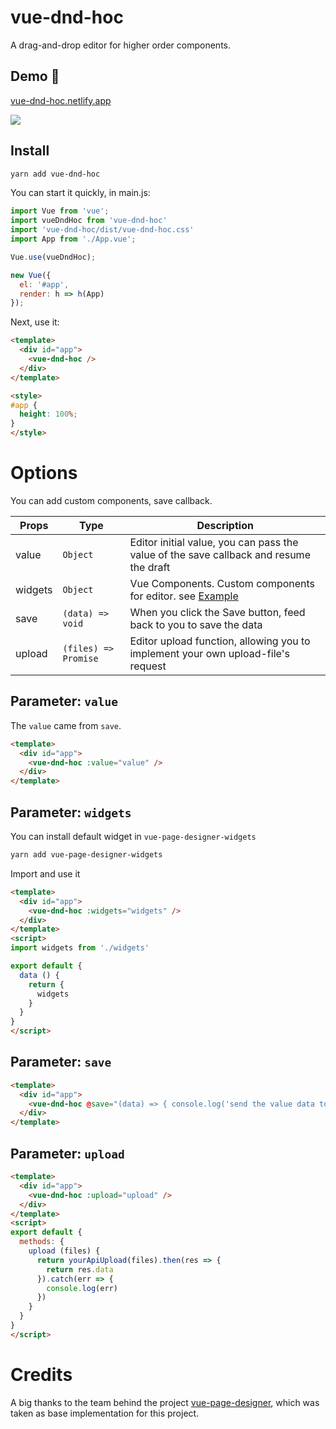 # vue-dnd-hoc

A drag-and-drop editor for higher order components.

## Demo 🚀

[vue-dnd-hoc.netlify.app](https://vue-dnd-hoc.netlify.app)

<a href="https://www.netlify.com">
  <img src="https://www.netlify.com/img/global/badges/netlify-light.svg"/>
</a>


## Install

```bash
yarn add vue-dnd-hoc
```

You can start it quickly, in main.js:

```js
import Vue from 'vue';
import vueDndHoc from 'vue-dnd-hoc'
import 'vue-dnd-hoc/dist/vue-dnd-hoc.css'
import App from './App.vue';

Vue.use(vueDndHoc);

new Vue({
  el: '#app',
  render: h => h(App)
});
```

Next, use it:

```html
<template>
  <div id="app">
    <vue-dnd-hoc />
  </div>
</template>

<style>
#app {
  height: 100%;
}
</style>
```

# Options

You can add custom components, save callback.

| Props | Type | Description |
| -------- | -------- | -------- |
| value | `Object` | Editor initial value, you can pass the value of the save callback and resume the draft |
| widgets | `Object` | Vue Components. Custom components for editor. see [Example](https://github.com/fireyy/vue-page-designer-widgets/blob/master/src/index.js) |
| save | `(data) => void` | When you click the Save button, feed back to you to save the data |
| upload | `(files) => Promise` | Editor upload function, allowing you to implement your own upload-file's request |

## Parameter: `value`

The `value` came from `save`.

```html
<template>
  <div id="app">
    <vue-dnd-hoc :value="value" />
  </div>
</template>
```

## Parameter: `widgets`

You can install default widget in `vue-page-designer-widgets`

```bash
yarn add vue-page-designer-widgets
```

Import and use it

```html
<template>
  <div id="app">
    <vue-dnd-hoc :widgets="widgets" />
  </div>
</template>
<script>
import widgets from './widgets'

export default {
  data () {
    return {
      widgets
    }
  }
}
</script>
```

## Parameter: `save`

```html
<template>
  <div id="app">
    <vue-dnd-hoc @save="(data) => { console.log('send the value data to your server', data) }" />
  </div>
</template>
```

## Parameter: `upload`

```html
<template>
  <div id="app">
    <vue-dnd-hoc :upload="upload" />
  </div>
</template>
<script>
export default {
  methods: {
    upload (files) {
      return yourApiUpload(files).then(res => {
        return res.data
      }).catch(err => {
        console.log(err)
      })
    }
  }
}
</script>
```
# Credits

A big thanks to the team behind the project [vue-page-designer](https://github.com/fireyy/vue-page-designer), which was taken as base implementation for this project.